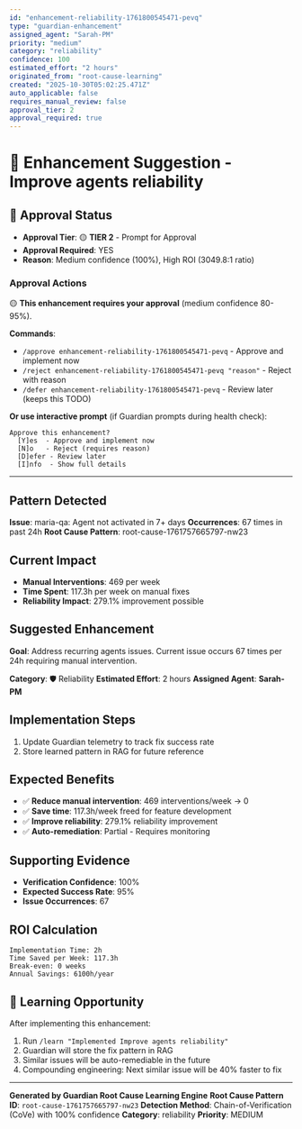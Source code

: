 ```yaml
---
id: "enhancement-reliability-1761800545471-pevq"
type: "guardian-enhancement"
assigned_agent: "Sarah-PM"
priority: "medium"
category: "reliability"
confidence: 100
estimated_effort: "2 hours"
originated_from: "root-cause-learning"
created: "2025-10-30T05:02:25.471Z"
auto_applicable: false
requires_manual_review: false
approval_tier: 2
approval_required: true
---
```


# 🚀 Enhancement Suggestion - Improve agents reliability

## 🔐 Approval Status

- **Approval Tier**: 🟡 **TIER 2** - Prompt for Approval
- **Approval Required**: YES
- **Reason**: Medium confidence (100%), High ROI (3049.8:1 ratio)

### Approval Actions

🟡 **This enhancement requires your approval** (medium confidence 80-95%).

**Commands**:
- `/approve enhancement-reliability-1761800545471-pevq` - Approve and implement now
- `/reject enhancement-reliability-1761800545471-pevq "reason"` - Reject with reason
- `/defer enhancement-reliability-1761800545471-pevq` - Review later (keeps this TODO)

**Or use interactive prompt** (if Guardian prompts during health check):
```
Approve this enhancement?
  [Y]es  - Approve and implement now
  [N]o   - Reject (requires reason)
  [D]efer - Review later
  [I]nfo  - Show full details
```

---

## Pattern Detected

**Issue**: maria-qa: Agent not activated in 7+ days
**Occurrences**: 67 times in past 24h
**Root Cause Pattern**: root-cause-1761757665797-nw23

## Current Impact

- **Manual Interventions**: 469 per week
- **Time Spent**: 117.3h per week on manual fixes
- **Reliability Impact**: 279.1% improvement possible

## Suggested Enhancement

**Goal**: Address recurring agents issues. Current issue occurs 67 times per 24h requiring manual intervention.

**Category**: 🛡️ Reliability
**Estimated Effort**: 2 hours
**Assigned Agent**: **Sarah-PM**

## Implementation Steps

1. Update Guardian telemetry to track fix success rate
2. Store learned pattern in RAG for future reference

## Expected Benefits

- ✅ **Reduce manual intervention**: 469 interventions/week → 0
- ✅ **Save time**: 117.3h/week freed for feature development
- ✅ **Improve reliability**: 279.1% reliability improvement
- ✅ **Auto-remediation**: Partial - Requires monitoring

## Supporting Evidence

- **Verification Confidence**: 100%
- **Expected Success Rate**: 95%
- **Issue Occurrences**: 67

## ROI Calculation

```
Implementation Time: 2h
Time Saved per Week: 117.3h
Break-even: 0 weeks
Annual Savings: 6100h/year
```

## 🧠 Learning Opportunity

After implementing this enhancement:

1. Run `/learn "Implemented Improve agents reliability"`
2. Guardian will store the fix pattern in RAG
3. Similar issues will be auto-remediable in the future
4. Compounding engineering: Next similar issue will be 40% faster to fix

---

**Generated by Guardian Root Cause Learning Engine**
**Root Cause Pattern ID**: `root-cause-1761757665797-nw23`
**Detection Method**: Chain-of-Verification (CoVe) with 100% confidence
**Category**: reliability
**Priority**: MEDIUM